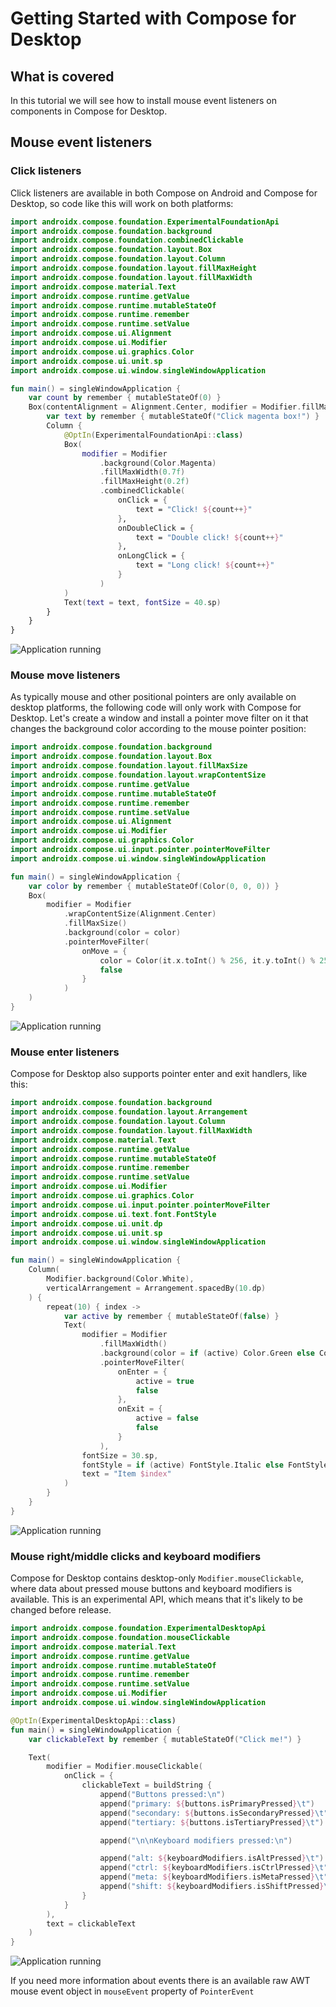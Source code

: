 # Getting Started with Compose for Desktop

## What is covered

In this tutorial we will see how to install mouse event listeners on components
in Compose for Desktop.

## Mouse event listeners

### Click listeners

Click listeners are available in both Compose on Android and Compose for Desktop,
so code like this will work on both platforms:

```kotlin
import androidx.compose.foundation.ExperimentalFoundationApi
import androidx.compose.foundation.background
import androidx.compose.foundation.combinedClickable
import androidx.compose.foundation.layout.Box
import androidx.compose.foundation.layout.Column
import androidx.compose.foundation.layout.fillMaxHeight
import androidx.compose.foundation.layout.fillMaxWidth
import androidx.compose.material.Text
import androidx.compose.runtime.getValue
import androidx.compose.runtime.mutableStateOf
import androidx.compose.runtime.remember
import androidx.compose.runtime.setValue
import androidx.compose.ui.Alignment
import androidx.compose.ui.Modifier
import androidx.compose.ui.graphics.Color
import androidx.compose.ui.unit.sp
import androidx.compose.ui.window.singleWindowApplication

fun main() = singleWindowApplication {
    var count by remember { mutableStateOf(0) }
    Box(contentAlignment = Alignment.Center, modifier = Modifier.fillMaxWidth()) {
        var text by remember { mutableStateOf("Click magenta box!") }
        Column {
            @OptIn(ExperimentalFoundationApi::class)
            Box(
                modifier = Modifier
                    .background(Color.Magenta)
                    .fillMaxWidth(0.7f)
                    .fillMaxHeight(0.2f)
                    .combinedClickable(
                        onClick = {
                            text = "Click! ${count++}"
                        },
                        onDoubleClick = {
                            text = "Double click! ${count++}"
                        },
                        onLongClick = {
                            text = "Long click! ${count++}"
                        }
                    )
            )
            Text(text = text, fontSize = 40.sp)
        }
    }
}
```

![Application running](mouse_click.gif)

### Mouse move listeners

As typically mouse and other positional pointers are only available on desktop platforms,
the following code will only work with Compose for Desktop.
Let's create a window and install a pointer move filter on it that changes the background
color according to the mouse pointer position:
```kotlin
import androidx.compose.foundation.background
import androidx.compose.foundation.layout.Box
import androidx.compose.foundation.layout.fillMaxSize
import androidx.compose.foundation.layout.wrapContentSize
import androidx.compose.runtime.getValue
import androidx.compose.runtime.mutableStateOf
import androidx.compose.runtime.remember
import androidx.compose.runtime.setValue
import androidx.compose.ui.Alignment
import androidx.compose.ui.Modifier
import androidx.compose.ui.graphics.Color
import androidx.compose.ui.input.pointer.pointerMoveFilter
import androidx.compose.ui.window.singleWindowApplication

fun main() = singleWindowApplication {
    var color by remember { mutableStateOf(Color(0, 0, 0)) }
    Box(
        modifier = Modifier
            .wrapContentSize(Alignment.Center)
            .fillMaxSize()
            .background(color = color)
            .pointerMoveFilter(
                onMove = {
                    color = Color(it.x.toInt() % 256, it.y.toInt() % 256, 0)
                    false
                }
            )
    )
}
```

![Application running](mouse_move.gif)

### Mouse enter listeners

Compose for Desktop also supports pointer enter and exit handlers, like this:
```kotlin
import androidx.compose.foundation.background
import androidx.compose.foundation.layout.Arrangement
import androidx.compose.foundation.layout.Column
import androidx.compose.foundation.layout.fillMaxWidth
import androidx.compose.material.Text
import androidx.compose.runtime.getValue
import androidx.compose.runtime.mutableStateOf
import androidx.compose.runtime.remember
import androidx.compose.runtime.setValue
import androidx.compose.ui.Modifier
import androidx.compose.ui.graphics.Color
import androidx.compose.ui.input.pointer.pointerMoveFilter
import androidx.compose.ui.text.font.FontStyle
import androidx.compose.ui.unit.dp
import androidx.compose.ui.unit.sp
import androidx.compose.ui.window.singleWindowApplication

fun main() = singleWindowApplication {
    Column(
        Modifier.background(Color.White),
        verticalArrangement = Arrangement.spacedBy(10.dp)
    ) {
        repeat(10) { index ->
            var active by remember { mutableStateOf(false) }
            Text(
                modifier = Modifier
                    .fillMaxWidth()
                    .background(color = if (active) Color.Green else Color.White)
                    .pointerMoveFilter(
                        onEnter = {
                            active = true
                            false
                        },
                        onExit = {
                            active = false
                            false
                        }
                    ),
                fontSize = 30.sp,
                fontStyle = if (active) FontStyle.Italic else FontStyle.Normal,
                text = "Item $index"
            )
        }
    }
}
```
![Application running](mouse_enter.gif)

### Mouse right/middle clicks and keyboard modifiers

Compose for Desktop contains desktop-only `Modifier.mouseClickable`, where data about pressed mouse buttons and keyboard modifiers is available. This is an experimental API, which means that it's likely to be changed before release.

```kotlin
import androidx.compose.foundation.ExperimentalDesktopApi
import androidx.compose.foundation.mouseClickable
import androidx.compose.material.Text
import androidx.compose.runtime.getValue
import androidx.compose.runtime.mutableStateOf
import androidx.compose.runtime.remember
import androidx.compose.runtime.setValue
import androidx.compose.ui.Modifier
import androidx.compose.ui.window.singleWindowApplication

@OptIn(ExperimentalDesktopApi::class)
fun main() = singleWindowApplication {
    var clickableText by remember { mutableStateOf("Click me!") }

    Text(
        modifier = Modifier.mouseClickable(
            onClick = {
                clickableText = buildString {
                    append("Buttons pressed:\n")
                    append("primary: ${buttons.isPrimaryPressed}\t")
                    append("secondary: ${buttons.isSecondaryPressed}\t")
                    append("tertiary: ${buttons.isTertiaryPressed}\t")

                    append("\n\nKeyboard modifiers pressed:\n")

                    append("alt: ${keyboardModifiers.isAltPressed}\t")
                    append("ctrl: ${keyboardModifiers.isCtrlPressed}\t")
                    append("meta: ${keyboardModifiers.isMetaPressed}\t")
                    append("shift: ${keyboardModifiers.isShiftPressed}\t")
                }
            }
        ),
        text = clickableText
    )
}
```
![Application running](mouse_event.gif)

If you need more information about events there is an available raw AWT mouse event object in `mouseEvent` property of `PointerEvent`